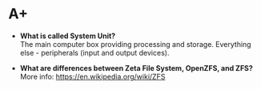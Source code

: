 # A+

- **What is called System Unit?**  
The main computer box providing processing and storage. Everything else - peripherals (input and output devices).


- **What are differences between Zeta File System, OpenZFS, and ZFS?**  
More info: https://en.wikipedia.org/wiki/ZFS
